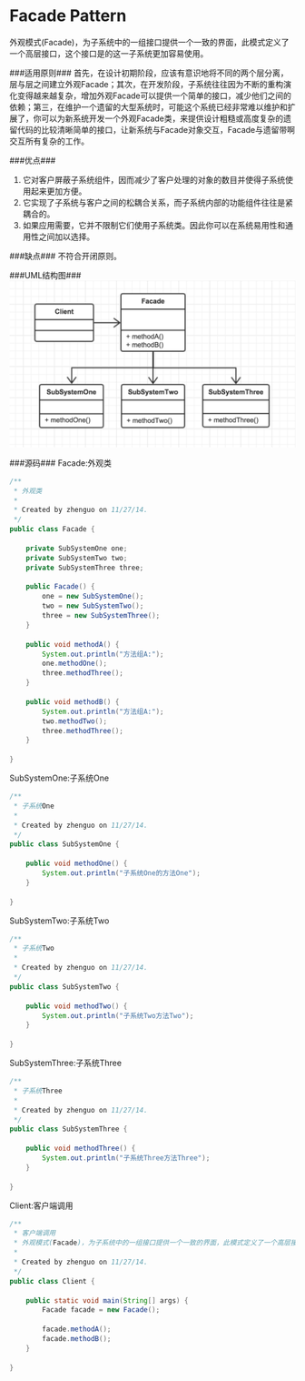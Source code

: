 Facade Pattern
==============

  外观模式(Facade)，为子系统中的一组接口提供一个一致的界面，此模式定义了一个高层接口，这个接口是的这一子系统更加容易使用。
  
###适用原则###
  首先，在设计初期阶段，应该有意识地将不同的两个层分离，层与层之间建立外观Facade；其次，在开发阶段，子系统往往因为不断的重构演化变得越来越复杂，增加外观Facade可以提供一个简单的接口，减少他们之间的依赖；第三，在维护一个遗留的大型系统时，可能这个系统已经非常难以维护和扩展了，你可以为新系统开发一个外观Facade类，来提供设计粗糙或高度复杂的遗留代码的比较清晰简单的接口，让新系统与Facade对象交互，Facade与遗留带啊交互所有复杂的工作。
  
###优点###
1. 它对客户屏蔽子系统组件，因而减少了客户处理的对象的数目并使得子系统使用起来更加方便。
2. 它实现了子系统与客户之间的松耦合关系，而子系统内部的功能组件往往是紧耦合的。
3. 如果应用需要，它并不限制它们使用子系统类。因此你可以在系统易用性和通用性之间加以选择。

###缺点###
  不符合开闭原则。

###UML结构图###
![FacadePattern](https://github.com/jingle1267/octopress/raw/master/source/imgs/post/FacadePattern.png)

###源码###
Facade:外观类
```java
/**
 * 外观类
 *
 * Created by zhenguo on 11/27/14.
 */
public class Facade {

    private SubSystemOne one;
    private SubSystemTwo two;
    private SubSystemThree three;

    public Facade() {
        one = new SubSystemOne();
        two = new SubSystemTwo();
        three = new SubSystemThree();
    }

    public void methodA() {
        System.out.println("方法组A:");
        one.methodOne();
        three.methodThree();
    }

    public void methodB() {
        System.out.println("方法组A:");
        two.methodTwo();
        three.methodThree();
    }

}
```
SubSystemOne:子系统One
```java
/**
 * 子系统One
 *
 * Created by zhenguo on 11/27/14.
 */
public class SubSystemOne {

    public void methodOne() {
        System.out.println("子系统One的方法One");
    }

}
```
SubSystemTwo:子系统Two
```java
/**
 * 子系统Two
 *
 * Created by zhenguo on 11/27/14.
 */
public class SubSystemTwo {

    public void methodTwo() {
        System.out.println("子系统Two方法Two");
    }

}
```
SubSystemThree:子系统Three
```java
/**
 * 子系统Three
 *
 * Created by zhenguo on 11/27/14.
 */
public class SubSystemThree {

    public void methodThree() {
        System.out.println("子系统Three方法Three");
    }

}
```
Client:客户端调用
```java
/**
 * 客户端调用
 * 外观模式(Facade)，为子系统中的一组接口提供一个一致的界面，此模式定义了一个高层接口，这个接口是的这一子系统更加容易使用。
 *
 * Created by zhenguo on 11/27/14.
 */
public class Client {

    public static void main(String[] args) {
        Facade facade = new Facade();

        facade.methodA();
        facade.methodB();
    }

}
```
